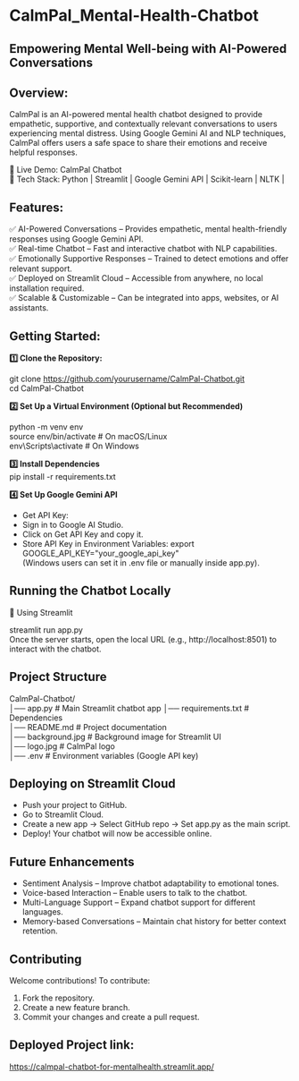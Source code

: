 # CalmPal_Mental-Health-Chatbot

## Empowering Mental Well-being with AI-Powered Conversations

## Overview:

CalmPal is an AI-powered mental health chatbot designed to provide empathetic, supportive, and contextually relevant conversations to users experiencing mental distress. Using Google Gemini AI and NLP techniques, CalmPal offers users a safe space to share their emotions and receive helpful responses.

🔹 Live Demo: CalmPal Chatbot                                                                                                                                                                
🔹 Tech Stack: Python | Streamlit | Google Gemini API | Scikit-learn | NLTK |

## Features:
✅ AI-Powered Conversations – Provides empathetic, mental health-friendly responses using Google Gemini API.                                                                                   
✅ Real-time Chatbot – Fast and interactive chatbot with NLP capabilities.                                                                                                                     
✅ Emotionally Supportive Responses – Trained to detect emotions and offer relevant support.                                                                                                   
✅ Deployed on Streamlit Cloud – Accessible from anywhere, no local installation required.                                                                                                     
✅ Scalable & Customizable – Can be integrated into apps, websites, or AI assistants.

## Getting Started:

**1️⃣ Clone the Repository:**

git clone https://github.com/yourusername/CalmPal-Chatbot.git                                                                                                                                
cd CalmPal-Chatbot

**2️⃣ Set Up a Virtual Environment (Optional but Recommended)**

python -m venv env                                                                                                                                                                           
source env/bin/activate  # On macOS/Linux                                                                                                                                                    
env\Scripts\activate  # On Windows                                                                                                                                                           

**3️⃣ Install Dependencies**                                                                                                                                                                  
pip install -r requirements.txt

**4️⃣ Set Up Google Gemini API**
* Get API Key:
* Sign in to Google AI Studio.
* Click on Get API Key and copy it.
* Store API Key in Environment Variables:
export GOOGLE_API_KEY="your_google_api_key"                                                                                                                                                  
(Windows users can set it in .env file or manually inside app.py).

## Running the Chatbot Locally
🔹 Using Streamlit                                                                                                                                                                           

streamlit run app.py                                                                                                                                                                         
Once the server starts, open the local URL (e.g., http://localhost:8501) to interact with the chatbot.

## Project Structure

CalmPal-Chatbot/                                                                                                                                                                             
│── app.py                # Main Streamlit chatbot app
│── requirements.txt      # Dependencies                                                                                                                                                     
│── README.md             # Project documentation                                                                                                                                            
│── background.jpg        # Background image for Streamlit UI                                                                                                                                
│── logo.jpg              # CalmPal logo                                                                                                                                                                                                                                                                                        
│── .env                  # Environment variables (Google API key)

## Deploying on Streamlit Cloud
* Push your project to GitHub.
* Go to Streamlit Cloud.
* Create a new app → Select GitHub repo → Set app.py as the main script.
* Deploy! Your chatbot will now be accessible online.

## Future Enhancements
* Sentiment Analysis – Improve chatbot adaptability to emotional tones.
* Voice-based Interaction – Enable users to talk to the chatbot.
* Multi-Language Support – Expand chatbot support for different languages.
* Memory-based Conversations – Maintain chat history for better context retention.

## Contributing

Welcome contributions! To contribute:
1. Fork the repository.
2. Create a new feature branch.
3. Commit your changes and create a pull request.

## Deployed Project link:
https://calmpal-chatbot-for-mentalhealth.streamlit.app/
